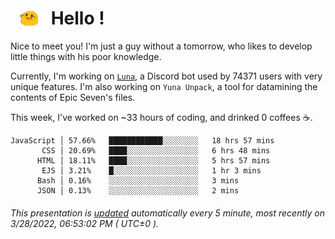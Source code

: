<h1>   <img src="./spoink.gif" style="vertical-align:middle;" width="30px">   Hello ! </h1>

Nice to meet you! I'm just a guy without a tomorrow, who likes to develop little things with his poor knowledge.

Currently, I'm working on <a href='https://github.com/Asgarrrr/Luna'>`Luna`</a>, a Discord bot used by 74371 users with very unique features. I'm also working on `Yuna Unpack`, a tool for datamining the contents of Epic Seven's files.

This week, I've worked on ~33 hours of coding, and drinked 0 coffees ☕.

```
JavaScript │ 57.66%   ████████████░░░░░░░░   18 hrs 57 mins
       CSS │ 20.69%   ████░░░░░░░░░░░░░░░░   6 hrs 48 mins
      HTML │ 18.11%   ████░░░░░░░░░░░░░░░░   5 hrs 57 mins
       EJS │ 3.21%    █░░░░░░░░░░░░░░░░░░░   1 hr 3 mins
      Bash │ 0.16%    ░░░░░░░░░░░░░░░░░░░░   3 mins
      JSON │ 0.13%    ░░░░░░░░░░░░░░░░░░░░   2 mins
```

###### This presentation is [updated](https://github.com/Asgarrrr) automatically every 5 minute, most recently on 3/28/2022, 06:53:02 PM ( UTC±0 ).